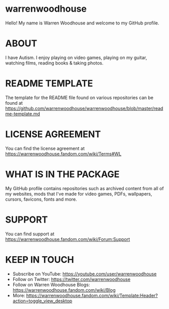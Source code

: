 # warrenwoodhouse
Hello! My name is Warren Woodhouse and welcome to my GitHub profile.

# ABOUT
I have Autism. I enjoy playing on video games, playing on my guitar, watching films, reading books & taking photos.

# README TEMPLATE
The template for the README file found on various repositories can be found at https://github.com/warrenwoodhouse/warrenwoodhouse/blob/master/readme-template.md

# LICENSE AGREEMENT
You can find the license agreement at https://warrenwoodhouse.fandom.com/wiki/Terms#WL

# WHAT IS IN THE PACKAGE
My GitHub profile contains repositories such as archived content from all of my websites, mods that I've made for video games, PDFs, wallpapers, cursors, favicons, fonts and more.

# SUPPORT
You can find support at https://warrenwoodhouse.fandom.com/wiki/Forum:Support

# KEEP IN TOUCH
* Subscribe on YouTube: https://youtube.com/user/warrenwoodhouse
* Follow on Twitter: https://twitter.com/warrenwoodhouse
* Follow on Warren Woodhouse Blogs: https://warrenwoodhouse.fandom.com/wiki/Blog
* More: https://warrenwoodhouse.fandom.com/wiki/Template:Header?action=toggle_view_desktop
